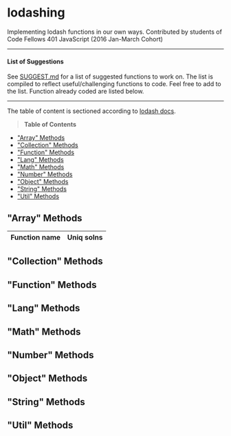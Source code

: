 # lodashing
Implementing lodash functions in our own ways. Contributed by students of Code Fellows 401 JavaScript (2016 Jan-March Cohort)

*****

#### List of Suggestions
See [SUGGEST.md](https://github.com/whiteboardingFTW/lodashing/blob/master/SUGGEST.md) for a list of suggested functions to work on. The list is compiled to reflect useful/challenging functions to code. Feel free to add to the list. Function already coded are listed below.

*****
The table of content is sectioned according to [lodash docs](https://lodash.com/docs).

> **Table of Contents**
- ["Array" Methods](#array-methods)
- ["Collection" Methods](#collection-methods)
- ["Function" Methods](#function-methods)
- ["Lang" Methods](#lang-methods)
- ["Math" Methods](#math-methods)
- ["Number" Methods](#number-methods)
- ["Object" Methods](#object-methods)
- ["String" Methods](#string-methods)
- ["Util" Methods](#util-methods)

## "Array" Methods
| Function name | Uniq solns |
| ------------- | :--------: |

## "Collection" Methods
## "Function" Methods
## "Lang" Methods
## "Math" Methods
## "Number" Methods
## "Object" Methods
## "String" Methods
## "Util" Methods
